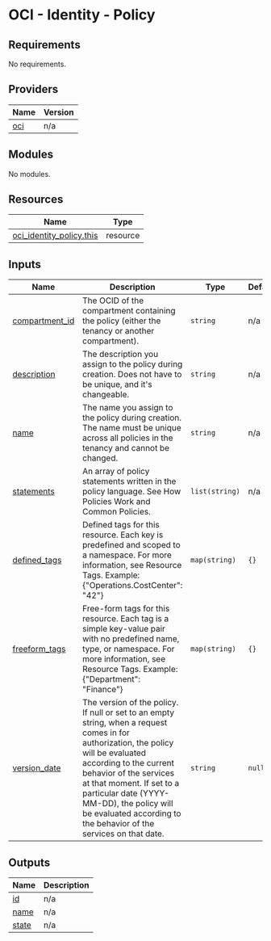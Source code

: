 # OCI - Identity - Policy

<!-- BEGINNING OF PRE-COMMIT-OPENTOFU DOCS HOOK -->
## Requirements

No requirements.

## Providers

| Name | Version |
|------|---------|
| <a name="provider_oci"></a> [oci](#provider\_oci) | n/a |

## Modules

No modules.

## Resources

| Name | Type |
|------|------|
| [oci_identity_policy.this](https://registry.terraform.io/providers/hashicorp/oci/latest/docs/resources/identity_policy) | resource |

## Inputs

| Name | Description | Type | Default | Required |
|------|-------------|------|---------|:--------:|
| <a name="input_compartment_id"></a> [compartment\_id](#input\_compartment\_id) | The OCID of the compartment containing the policy (either the tenancy or another compartment). | `string` | n/a | yes |
| <a name="input_description"></a> [description](#input\_description) | The description you assign to the policy during creation. Does not have to be unique, and it's changeable. | `string` | n/a | yes |
| <a name="input_name"></a> [name](#input\_name) | The name you assign to the policy during creation. The name must be unique across all policies in the tenancy and cannot be changed. | `string` | n/a | yes |
| <a name="input_statements"></a> [statements](#input\_statements) | An array of policy statements written in the policy language. See How Policies Work and Common Policies. | `list(string)` | n/a | yes |
| <a name="input_defined_tags"></a> [defined\_tags](#input\_defined\_tags) | Defined tags for this resource. Each key is predefined and scoped to a namespace. For more information, see Resource Tags. Example: {"Operations.CostCenter": "42"} | `map(string)` | `{}` | no |
| <a name="input_freeform_tags"></a> [freeform\_tags](#input\_freeform\_tags) | Free-form tags for this resource. Each tag is a simple key-value pair with no predefined name, type, or namespace. For more information, see Resource Tags. Example: {"Department": "Finance"} | `map(string)` | `{}` | no |
| <a name="input_version_date"></a> [version\_date](#input\_version\_date) | The version of the policy. If null or set to an empty string, when a request comes in for authorization, the policy will be evaluated according to the current behavior of the services at that moment. If set to a particular date (YYYY-MM-DD), the policy will be evaluated according to the behavior of the services on that date. | `string` | `null` | no |

## Outputs

| Name | Description |
|------|-------------|
| <a name="output_id"></a> [id](#output\_id) | n/a |
| <a name="output_name"></a> [name](#output\_name) | n/a |
| <a name="output_state"></a> [state](#output\_state) | n/a |
<!-- END OF PRE-COMMIT-OPENTOFU DOCS HOOK -->
